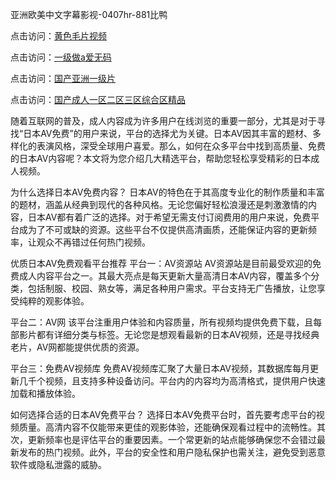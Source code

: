 
亚洲欧美中文字幕影视-0407hr-881比鸭


点击访问：<a href="https://rtj-3zo.pages.dev/">黄色毛片视频</a>

点击访问：<a href="https://gfd-5xg.pages.dev/">一级做a爱无码</a>

点击访问：<a href="https://bsdf-5f5.pages.dev/">国产亚洲一级片</a>

点击访问：<a href="https://fdhf-454.pages.dev/">国产成人一区二区三区综合区精品</a>


随着互联网的普及，成人内容成为许多用户在线浏览的重要一部分，尤其是对于寻找“日本AV免费”的用户来说，平台的选择尤为关键。日本AV因其丰富的题材、多样化的表演风格，深受全球用户喜爱。那么，如何在众多平台中找到高质量、免费的日本AV内容呢？本文将为您介绍几大精选平台，帮助您轻松享受精彩的日本成人视频。

为什么选择日本AV免费内容？
日本AV的特色在于其高度专业化的制作质量和丰富的题材，涵盖从经典到现代的各种风格。无论您偏好轻松浪漫还是刺激激情的内容，日本AV都有着广泛的选择。对于希望无需支付订阅费用的用户来说，免费平台成为了不可或缺的资源。这些平台不仅提供高清画质，还能保证内容的更新频率，让观众不再错过任何热门视频。

优质日本AV免费观看平台推荐
平台一：AV资源站
AV资源站是目前最受欢迎的免费成人内容平台之一。其最大亮点是每天更新大量高清日本AV内容，覆盖多个分类，包括制服、校园、熟女等，满足各种用户需求。平台支持无广告播放，让您享受纯粹的观影体验。

平台二：AV网
该平台注重用户体验和内容质量，所有视频均提供免费下载，且每部影片都有详细分类与标签。无论您是想观看最新的日本AV视频，还是寻找经典老片，AV网都能提供优质的资源。

平台三：免费AV视频库
免费AV视频库汇聚了大量日本AV视频，其数据库每月更新几千个视频，且支持多种设备访问。平台内的内容均为高清格式，提供用户快速加载和播放体验。

如何选择合适的日本AV免费平台？
选择日本AV免费平台时，首先要考虑平台的视频质量。高清内容不仅能带来更佳的观影体验，还能确保观看过程中的流畅性。其次，更新频率也是评估平台的重要因素。一个常更新的站点能够确保您不会错过最新发布的热门视频。此外，平台的安全性和用户隐私保护也需关注，避免受到恶意软件或隐私泄露的威胁。

<span style="display:none;">[Canonical link]( https://github.com/th20250704/5456454 ）</span>
